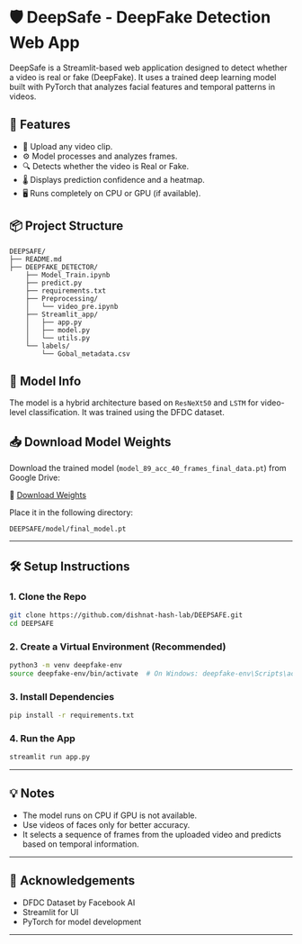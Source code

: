# 🛡️ DeepSafe - DeepFake Detection Web App

DeepSafe is a Streamlit-based web application designed to detect whether a video is real or fake (DeepFake). It uses a trained deep learning model built with PyTorch that analyzes facial features and temporal patterns in videos.

## 🚀 Features

- 🎥 Upload any video clip.
- ⚙️ Model processes and analyzes frames.
- 🔍 Detects whether the video is Real or Fake.
- 🌡️ Displays prediction confidence and a heatmap.
- 🖥️ Runs completely on CPU or GPU (if available).

## 📦 Project Structure

```
DEEPSAFE/
├── README.md
├── DEEPFAKE_DETECTOR/
    ├── Model_Train.ipynb
    ├── predict.py
    ├── requirements.txt
    ├── Preprocessing/
    │   └── video_pre.ipynb
    ├── Streamlit_app/
    │   ├── app.py
    │   ├── model.py
    │   └── utils.py
    └── labels/
        └── Gobal_metadata.csv
```

## 🧠 Model Info

The model is a hybrid architecture based on `ResNeXt50` and `LSTM` for video-level classification. It was trained using the DFDC dataset.

## 📥 Download Model Weights

Download the trained model (`model_89_acc_40_frames_final_data.pt`) from Google Drive:

🔗 [Download Weights](https://drive.google.com/file/d/1SynPVYcLp64T5KgitvVFBEJKMO86KW39/view?usp=sharing)

Place it in the following directory:

```
DEEPSAFE/model/final_model.pt
```

---

## 🛠️ Setup Instructions

### 1. Clone the Repo

```bash
git clone https://github.com/dishnat-hash-lab/DEEPSAFE.git
cd DEEPSAFE
```

### 2. Create a Virtual Environment (Recommended)

```bash
python3 -m venv deepfake-env
source deepfake-env/bin/activate  # On Windows: deepfake-env\Scripts\activate
```

### 3. Install Dependencies

```bash
pip install -r requirements.txt
```

### 4. Run the App

```bash
streamlit run app.py
```

---

## 💡 Notes

- The model runs on CPU if GPU is not available.
- Use videos of faces only for better accuracy.
- It selects a sequence of frames from the uploaded video and predicts based on temporal information.

---

## 🙌 Acknowledgements

- DFDC Dataset by Facebook AI
- Streamlit for UI
- PyTorch for model development

---
